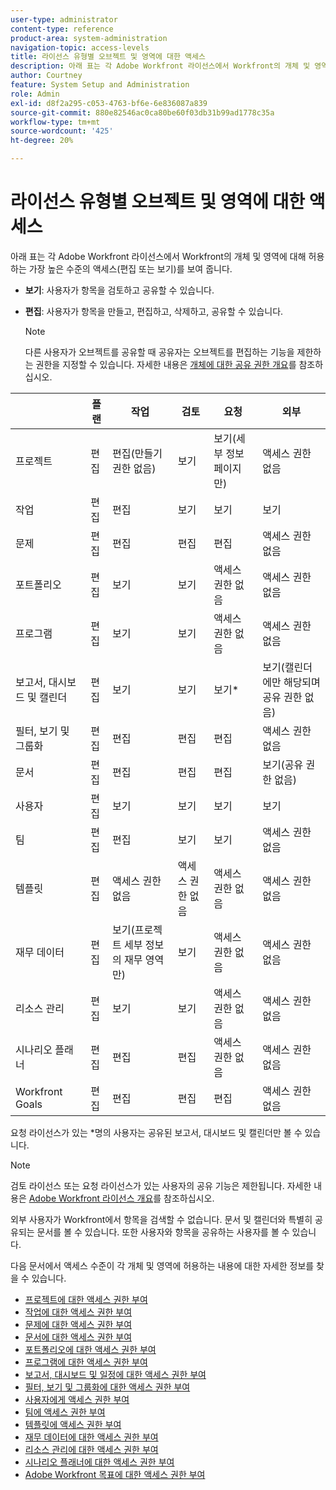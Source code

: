 ```yaml
---
user-type: administrator
content-type: reference
product-area: system-administration
navigation-topic: access-levels
title: 라이선스 유형별 오브젝트 및 영역에 대한 액세스
description: 아래 표는 각 Adobe Workfront 라이선스에서 Workfront의 개체 및 영역에 대해 허용하는 가장 높은 수준의 액세스(편집 또는 보기)를 보여 줍니다.
author: Courtney
feature: System Setup and Administration
role: Admin
exl-id: d8f2a295-c053-4763-bf6e-6e836087a839
source-git-commit: 880e82546ac0ca80be60f03db31b99ad1778c35a
workflow-type: tm+mt
source-wordcount: '425'
ht-degree: 20%

---
```


# 라이선스 유형별 오브젝트 및 영역에 대한 액세스

아래 표는 각 Adobe Workfront 라이선스에서 Workfront의 개체 및 영역에 대해 허용하는 가장 높은 수준의 액세스(편집 또는 보기)를 보여 줍니다.

* **보기**: 사용자가 항목을 검토하고 공유할 수 있습니다.
* **편집**: 사용자가 항목을 만들고, 편집하고, 삭제하고, 공유할 수 있습니다.

  >[!NOTE]
  >
  >다른 사용자가 오브젝트를 공유할 때 공유자는 오브젝트를 편집하는 기능을 제한하는 권한을 지정할 수 있습니다. 자세한 내용은 [개체에 대한 공유 권한 개요](../../../workfront-basics/grant-and-request-access-to-objects/sharing-permissions-on-objects-overview.md)를 참조하십시오.

|   | 플랜 | 작업 | 검토 | 요청 | 외부 |
|---|---|---|---|---|---|
| 프로젝트 | 편집 | 편집(만들기 권한 없음) | 보기 | 보기(세부 정보 페이지만) | 액세스 권한 없음 |
| 작업 | 편집 | 편집 | 보기 | 보기 | 보기 |
| 문제 | 편집 | 편집 | 편집 | 편집 | 액세스 권한 없음 |
| 포트폴리오 | 편집 | 보기 | 보기 | 액세스 권한 없음 | 액세스 권한 없음 |
| 프로그램 | 편집 | 보기 | 보기 | 액세스 권한 없음 | 액세스 권한 없음 |
| 보고서, 대시보드 및 캘린더 | 편집 | 보기 | 보기 | 보기&#42; | 보기(캘린더에만 해당되며 공유 권한 없음) |
| 필터, 보기 및 그룹화 | 편집 | 편집 | 편집 | 편집 | 액세스 권한 없음 |
| 문서 | 편집 | 편집 | 편집 | 편집 | 보기(공유 권한 없음) |
| 사용자 | 편집 | 보기 | 보기 | 보기 | 보기 |
| 팀 | 편집 | 편집 | 보기 | 보기 | 액세스 권한 없음 |
| 템플릿 | 편집 | 액세스 권한 없음 | 액세스 권한 없음 | 액세스 권한 없음 | 액세스 권한 없음 |
| 재무 데이터 | 편집 | 보기(프로젝트 세부 정보의 재무 영역만) | 보기 | 액세스 권한 없음 | 액세스 권한 없음 |
| 리소스 관리 | 편집 | 보기 | 보기 | 액세스 권한 없음 | 액세스 권한 없음 |
| 시나리오 플래너 | 편집 | 편집 | 편집 | 액세스 권한 없음 | 액세스 권한 없음 |
| Workfront Goals | 편집 | 편집 | 편집 | 편집 | 액세스 권한 없음 |

요청 라이선스가 있는 &#42;명의 사용자는 공유된 보고서, 대시보드 및 캘린더만 볼 수 있습니다.

>[!NOTE]
>
>검토 라이선스 또는 요청 라이선스가 있는 사용자의 공유 기능은 제한됩니다. 자세한 내용은 [Adobe Workfront 라이선스 개요](../../../administration-and-setup/add-users/access-levels-and-object-permissions/wf-licenses.md)를 참조하십시오.
>
>외부 사용자가 Workfront에서 항목을 검색할 수 없습니다. 문서 및 캘린더와 특별히 공유되는 문서를 볼 수 있습니다. 또한 사용자와 항목을 공유하는 사용자를 볼 수 있습니다.

다음 문서에서 액세스 수준이 각 개체 및 영역에 허용하는 내용에 대한 자세한 정보를 찾을 수 있습니다.

* [프로젝트에 대한 액세스 권한 부여](../../../administration-and-setup/add-users/configure-and-grant-access/grant-access-projects.md)
* [작업에 대한 액세스 권한 부여](../../../administration-and-setup/add-users/configure-and-grant-access/grant-access-tasks.md)
* [문제에 대한 액세스 권한 부여](../../../administration-and-setup/add-users/configure-and-grant-access/grant-access-issues.md)
* [문서에 대한 액세스 권한 부여](../../../administration-and-setup/add-users/configure-and-grant-access/grant-access-documents.md)
* [포트폴리오에 대한 액세스 권한 부여](../../../administration-and-setup/add-users/configure-and-grant-access/grant-access-portfolios.md)
* [프로그램에 대한 액세스 권한 부여](../../../administration-and-setup/add-users/configure-and-grant-access/grant-access-programs.md)
* [보고서, 대시보드 및 일정에 대한 액세스 권한 부여](../../../administration-and-setup/add-users/configure-and-grant-access/grant-access-reports-dashboards-calendars.md)
* [필터, 보기 및 그룹화에 대한 액세스 권한 부여](../../../administration-and-setup/add-users/configure-and-grant-access/grant-access-fvg.md)
* [사용자에게 액세스 권한 부여](../../../administration-and-setup/add-users/configure-and-grant-access/grant-access-other-users.md)
* [팀에 액세스 권한 부여](../../../administration-and-setup/add-users/configure-and-grant-access/grant-access-teams.md)
* [템플릿에 액세스 권한 부여](../../../administration-and-setup/add-users/configure-and-grant-access/grant-access-templates.md)
* [재무 데이터에 대한 액세스 권한 부여](../../../administration-and-setup/add-users/configure-and-grant-access/grant-access-financial.md)
* [리소스 관리에 대한 액세스 권한 부여](../../../administration-and-setup/add-users/configure-and-grant-access/grant-access-resource-management.md)
* [시나리오 플래너에 대한 액세스 권한 부여](../../../administration-and-setup/add-users/configure-and-grant-access/grant-access-sp.md)
* [Adobe Workfront 목표에 대한 액세스 권한 부여](../../../administration-and-setup/add-users/configure-and-grant-access/grant-access-goals.md)
